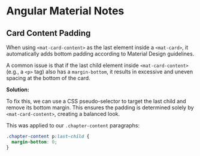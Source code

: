# Angular Material Notes

## Card Content Padding

When using `<mat-card-content>` as the last element inside a `<mat-card>`, it automatically adds bottom padding according to Material Design guidelines.

A common issue is that if the last child element inside `<mat-card-content>` (e.g., a `<p>` tag) also has a `margin-bottom`, it results in excessive and uneven spacing at the bottom of the card.

**Solution:**

To fix this, we can use a CSS pseudo-selector to target the last child and remove its bottom margin. This ensures the padding is determined solely by `<mat-card-content>`, creating a balanced look.

This was applied to our `.chapter-content` paragraphs:

```css
.chapter-content p:last-child {
  margin-bottom: 0;
}
```
